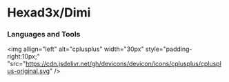 # Hexad3x/Dimi


### Languages and Tools

<img allign="left" alt="cplusplus" width="30px" style="padding-right:10px;" "src="https://cdn.jsdelivr.net/gh/devicons/devicon/icons/cplusplus/cplusplus-original.svg" />
